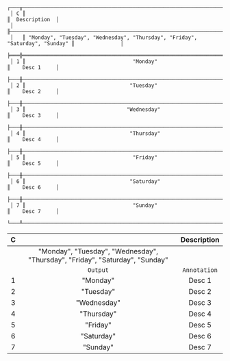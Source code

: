 ```text
 ┌───╥──────────────────────────────────────────────────────────────────────────────╥───────────────┐
 │ C ║                                                                              ║  Description  │
 │   ╟──────────────────────────────────────────────────────────────────────────────╫───────────────┤
 │   ║ "Monday", "Tuesday", "Wednesday", "Thursday", "Friday", "Saturday", "Sunday" ║               │
 ╞═══╬══════════════════════════════════════════════════════════════════════════════╬═══════════════╡
 │ 1 ║                                   "Monday"                                   ║    Desc 1     │
 ├───╫──────────────────────────────────────────────────────────────────────────────╫───────────────┤
 │ 2 ║                                  "Tuesday"                                   ║    Desc 2     │
 ├───╫──────────────────────────────────────────────────────────────────────────────╫───────────────┤
 │ 3 ║                                 "Wednesday"                                  ║    Desc 3     │
 ├───╫──────────────────────────────────────────────────────────────────────────────╫───────────────┤
 │ 4 ║                                  "Thursday"                                  ║    Desc 4     │
 ├───╫──────────────────────────────────────────────────────────────────────────────╫───────────────┤
 │ 5 ║                                   "Friday"                                   ║    Desc 5     │
 ├───╫──────────────────────────────────────────────────────────────────────────────╫───────────────┤
 │ 6 ║                                  "Saturday"                                  ║    Desc 6     │
 ├───╫──────────────────────────────────────────────────────────────────────────────╫───────────────┤
 │ 7 ║                                   "Sunday"                                   ║    Desc 7     │
 └───╨──────────────────────────────────────────────────────────────────────────────╨───────────────┘
```

| C |                                                                              | Description  |
|:-:|:----------------------------------------------------------------------------:|:------------:|
|   | "Monday", "Tuesday", "Wednesday", "Thursday", "Friday", "Saturday", "Sunday" |              |
|   |                                   `Output`                                   | `Annotation` |
| 1 |                                   "Monday"                                   |    Desc 1    |
| 2 |                                  "Tuesday"                                   |    Desc 2    |
| 3 |                                 "Wednesday"                                  |    Desc 3    |
| 4 |                                  "Thursday"                                  |    Desc 4    |
| 5 |                                   "Friday"                                   |    Desc 5    |
| 6 |                                  "Saturday"                                  |    Desc 6    |
| 7 |                                   "Sunday"                                   |    Desc 7    |
